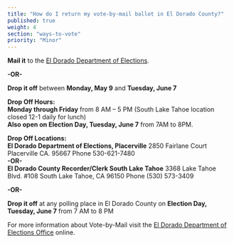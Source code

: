 ```yaml
---
title: "How do I return my vote-by-mail ballot in El Dorado County?"
published: true
weight: 4
section: "ways-to-vote"
priority: "Minor"
---
```


**Mail it** to the [El Dorado Department of Elections](#section-election-office-contact).  

  **-OR-**  

**Drop it off** between **Monday, May 9** and **Tuesday, June 7**  
  
  **Drop Off Hours:**  
  **Monday through Friday** from 8 AM – 5 PM (South Lake Tahoe location closed 12-1 daily for lunch)  
  **Also open on Election Day, Tuesday, June 7** from 7AM to 8PM.  
  
  **Drop Off Locations:**  
  **El Dorado Department of Elections, Placerville** 2850 Fairlane Court  
  Placerville CA. 95667 Phone 530-621-7480  
  **-OR-**  
  **El Dorado County Recorder/Clerk South Lake Tahoe** 3368 Lake Tahoe Blvd. #108 South Lake Tahoe, CA 96150 Phone (530) 573-3409  
  
  **-OR-**  

**Drop it off** at any polling place in El Dorado County on **Election Day, Tuesday, June 7** from 7 AM to 8 PM  

For more information about Vote-by-Mail visit the [El Dorado Department of Elections Office](http://www.edcgov.us/Elections/Election_June_7_2016/Election_June_7_2016.aspx) online.  
